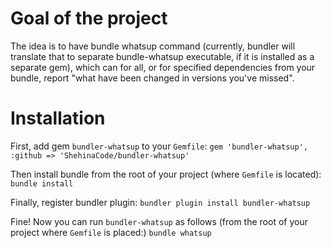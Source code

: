 # Goal of the project
The idea is to have bundle whatsup command (currently, bundler will translate that to separate bundle-whatsup executable, if it is installed as a separate gem), which can for all, or for specified dependencies from your bundle, report "what have been changed in versions you've missed".

# Installation
First, add gem `bundler-whatsup` to your `Gemfile`:
`gem 'bundler-whatsup', :github => 'ShehinaCode/bundler-whatsup'`

Then install bundle from the root of your project (where `Gemfile` is located):
`bundle install`

Finally, register bundler plugin:
`bundler plugin install bundler-whatsup`

Fine! Now you can run `bundler-whatsup` as follows (from the root of your project where `Gemfile` is placed:)
`bundle whatsup`
